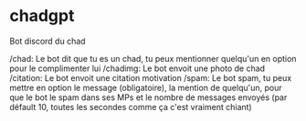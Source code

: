 # chadgpt

Bot discord du chad

/chad: Le bot dit que tu es un chad, tu peux mentionner quelqu'un en option pour le complimenter lui
/chadimg: Le bot envoit une photo de chad
/citation: Le bot envoit une citation motivation
/spam: Le bot spam, tu peux mettre en option le message (obligatoire), la mention de quelqu'un, pour que le bot le spam dans ses MPs et le nombre de messages envoyés (par défault 10, toutes les secondes comme ça c'est vraiment chiant)

